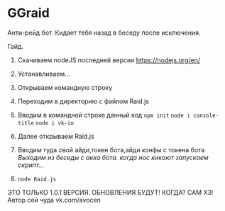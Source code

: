 # GGraid
Анти-рейд бот. Кидает тебя назад в беседу после исключения.



Гайд.


1. Скачиваем nodeJS последней версии
https://nodejs.org/en/
2. Устанавливаем...
3. Открываем командную строку
4. Переходим в директорию с файлом Raid.js
5. Вводим в командной строке данный код
`npm init`
`node i console-title`
`node i vk-io`
6. Далее открываем Raid.js
7. Вводим туда свой айди,токен бота,айди конфы с токена бота
*Выходим из беседы с акка бота. когда нас кикают запускаем скрипт...*

8. `node Raid.js`

ЭТО ТОЛЬКО 1.0.1 ВЕРСИЯ. ОБНОВЛЕНИЯ БУДУТ! КОГДА? САМ ХЗ!
Автор сей чуда vk.com/avocen
